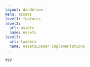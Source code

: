 ```yaml
---
layout: dandelion
menu: assets
level1: features
level2:
  url: assets
  name: Assets
level3:
  url: loaders
  name: AssetsLoader Implementations
---
```


???
